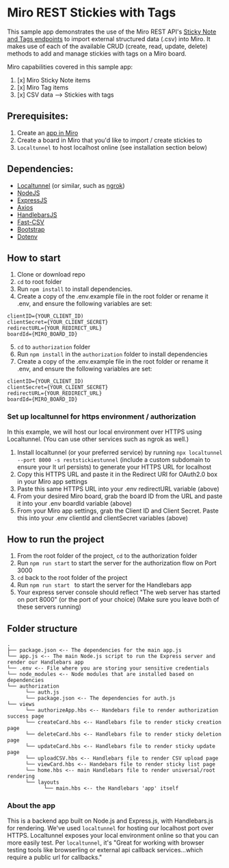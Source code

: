 # Miro REST Stickies with Tags

This sample app demonstrates the use of the Miro REST API's [Sticky Note and Tags endpoints](https://beta.developers.miro.com/docs/stickynote-1) to import external structured data (.csv) into Miro. It makes use of each of the available CRUD (create, read, update, delete) methods to add and manage stickies with tags on a Miro board. 

Miro capabilities covered in this sample app:
1. [x] Miro Sticky Note items
2. [x] Miro Tag items
3. [x] CSV data —> Stickies with tags

## Prerequisites:
1. Create an [app in Miro](https://miro.com/app/settings/user-profile/apps)
2. Create a board in Miro that you'd like to import / create stickies to
3. `Localtunnel` to host localhost online (see installation section below)

## Dependencies:
- [Localtunnel](https://github.com/localtunnel/localtunnel) (or similar, such as [ngrok](https://ngrok.com/download))
- [NodeJS](https://nodejs.org/en/download/)
- [ExpressJS](https://expressjs.com/en/starter/installing.html)
- [Axios](https://www.npmjs.com/package/axios)
- [HandlebarsJS](https://handlebarsjs.com/)
- [Fast-CSV](https://www.npmjs.com/package/fast-csv)
- [Bootstrap](https://www.npmjs.com/package/bootstrap)
- [Dotenv](https://www.npmjs.com/package/dotenv)


## How to start

1. Clone or download repo
2. `cd` to root folder
3. Run `npm install` to install dependencies.
4. Create a copy of the .env.example file in the root folder or rename it .env, and ensure the following variables are set:
```
clientID={YOUR_CLIENT_ID)
clientSecret={YOUR_CLIENT_SECRET}
redirectURL={YOUR_REDIRECT_URL}
boardId={MIRO_BOARD_ID}
```

5. `cd` to `authorization` folder
6. Run `npm install` in the `authorization` folder to install dependencies
7. Create a copy of the .env.example file in the root folder or rename it .env, and ensure the following variables are set:
```
clientID={YOUR_CLIENT_ID)
clientSecret={YOUR_CLIENT_SECRET}
redirectURL={YOUR_REDIRECT_URL}
boardId={MIRO_BOARD_ID}
``` 

### Set up localtunnel for https environment / authorization
In this example, we will host our local environment over HTTPS using Localtunnel. (You can use other services such as ngrok as well.)

1. Install localtunnel (or your preferred service) by running `npx localtunnel --port 8000 -s reststickiestunnel` (include a custom subdomain to ensure your lt url persists) to generate your HTTPS URL for localhost
2. Copy this HTTPS URL and paste it in the Redirect URI for OAuth2.0 box in your Miro app settings
3. Paste this same HTTPS URL into your .env redirectURL variable (above)
4. From your desired Miro board, grab the board ID from the URL and paste it into your .env boardId variable (above)
5. From your Miro app settings, grab the Client ID and Client Secret. Paste this into your .env clientId and clientSecret variables (above)

## How to run the project
1. From the root folder of the project, `cd` to the authorization folder
2. Run `npm run start` to start the server for the authorization flow on Port 3000
3. `cd` back to the root folder of the project
4. Run `npm run start ` to start the server for the Handlebars app
5. Your express server console should reflect "The web server has started on port 8000" (or the port of your choice)
(Make sure you leave both of these servers running)
  
## Folder structure

```
.
├── package.json <-- The dependencies for the main app.js
└── app.js <-- The main Node.js script to run the Express server and render our Handlebars app
└── .env <-- File where you are storing your sensitive credentials
└── node_modules <-- Node modules that are installed based on dependencies
└── authorization
      └── auth.js
      └── package.json <-- The dependencies for auth.js
└── views
      └── authorizeApp.hbs <-- Handebars file to render authorization success page
      └── createCard.hbs <-- Handlebars file to render sticky creation page
      └── deleteCard.hbs <-- Handlebars file to render sticky deletion page
      └── updateCard.hbs <-- Handlebars file to render sticky update page
      └── uploadCSV.hbs <-- Handlebars file to render CSV upload page
      └── viewCard.hbs <-- Handebars file to render sticky list page
      └── home.hbs <-- main Handlebars file to render universal/root rendering
      └── layouts
            └── main.hbs <-- the Handlebars 'app' itself

```

### About the app

This is a backend app built on Node.js and Express.js, with Handlebars.js for rendering. We've used `localtunnel` for hosting our localhost port over HTTPS. Localtunnel exposes your local environment online so that you can more easily test. Per `localtunnel`, it's "Great for working with browser testing tools like browserling or external api callback services...which require a public url for callbacks."